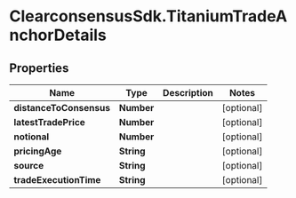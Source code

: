 # ClearconsensusSdk.TitaniumTradeAnchorDetails

## Properties

Name | Type | Description | Notes
------------ | ------------- | ------------- | -------------
**distanceToConsensus** | **Number** |  | [optional] 
**latestTradePrice** | **Number** |  | [optional] 
**notional** | **Number** |  | [optional] 
**pricingAge** | **String** |  | [optional] 
**source** | **String** |  | [optional] 
**tradeExecutionTime** | **String** |  | [optional] 


